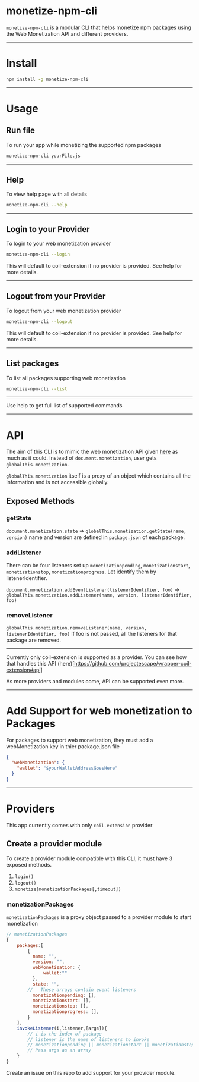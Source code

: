 # monetize-npm-cli

`monetize-npm-cli` is a modular CLI that helps monetize npm packages using the Web Monetization API and different providers.

---

# Install

```bash
npm install -g monetize-npm-cli
```

---

# Usage

## Run file

To run your app while monetizing the supported npm packages

```bash
monetize-npm-cli yourFile.js
```

---

## Help

To view help page with all details

```bash
monetize-npm-cli --help
```

---

## Login to your Provider

To login to your web monetization provider

```bash
monetize-npm-cli --login
```

This will default to coil-extension if no provider is provided. See help for more details.

---

## Logout from your Provider

To logout from your web monetization provider

```bash
monetize-npm-cli --logout
```

This will default to coil-extension if no provider is provided. See help for more details.

---

## List packages

To list all packages supporting web monetization

```bash
monetize-npm-cli --list
```

---

Use help to get full list of supported commands

---

# API

The aim of this CLI is to mimic the web monetization API given [here](https://webmonetization.org/docs/api) as much as it could.
Instead of `document.monetization`, user gets `globalThis.monetization`.

`globalThis.monetization` itself is a proxy of an object which contains all the information and is not accessible globally.

## Exposed Methods

### getState

`document.monetization.state` => `globalThis.monetization.getState(name, version)`
name and version are defined in `package.json` of each package.

### addListener

There can be four listeners set up `monetizationpending`, `monetizationstart`, `monetizationstop`, `monetizationprogress`.
Let identify them by listenerIdentifier.

`document.monetization.addEventListener(listenerIdentifier, foo)` => `globalThis.monetization.addListener(name, version, listenerIdentifier, foo)`

### removeListener

`globalThis.monetization.removeListener(name, version, listenerIdentifier, foo)`
If foo is not passed, all the listeners for that package are removed.

---

Currently only coil-extension is supported as a provider. You can see how that handles this API (here)[https://github.com/projectescape/wrapper-coil-extension#api]

As more providers and modules come, API can be supported even more.

---

# Add Support for web monetization to Packages

For packages to support web monetization, they must add a webMonetization key in thier package.json file

```json
{
  "webMonetization": {
    "wallet": "$yourWalletAddressGoesHere"
  }
}
```

---

# Providers

This app currently comes with only `coil-extension` provider

## Create a provider module

To create a provider module compatible with this CLI, it must have 3 exposed methods.

1. `login()`
1. `logout()`
1. `monetize(monetizationPackages[,timeout])`

### monetizationPackages

`monetizationPackages` is a proxy object passed to a provider module to start monetization

```javascript
// monetizationPackages
{
    packages:[
        {
          name: "",
          version: "",
          webMonetization: {
              wallet:""
          },
          state: "",
        //   These arrays contain event listeners
          monetizationpending: [],
          monetizationstart: [],
          monetizationstop: [],
          monetizationprogress: [],
        }
    ],
    invokeListener(i,listener,[args]){
        // i is the index of package
        // listener is the name of listeners to invoke
        // monetizationpending || monetizationstart || monetizationstop || monetizationprogress
        // Pass args as an array
    }
}
```

Create an issue on this repo to add support for your provider module.
